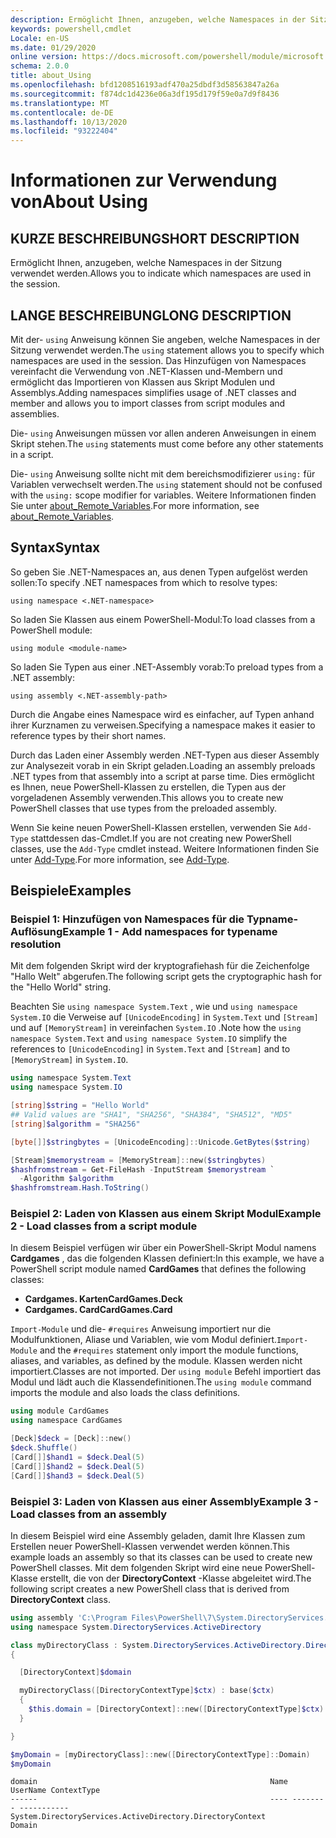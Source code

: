 ```yaml
---
description: Ermöglicht Ihnen, anzugeben, welche Namespaces in der Sitzung verwendet werden.
keywords: powershell,cmdlet
Locale: en-US
ms.date: 01/29/2020
online version: https://docs.microsoft.com/powershell/module/microsoft.powershell.core/about/about_using?view=powershell-7&WT.mc_id=ps-gethelp
schema: 2.0.0
title: about_Using
ms.openlocfilehash: bfd1208516193adf470a25dbdf3d58563847a26a
ms.sourcegitcommit: f874dc1d4236e06a3df195d179f59e0a7d9f8436
ms.translationtype: MT
ms.contentlocale: de-DE
ms.lasthandoff: 10/13/2020
ms.locfileid: "93222404"
---
```

# <a name="about-using"></a><span data-ttu-id="01b93-104">Informationen zur Verwendung von</span><span class="sxs-lookup"><span data-stu-id="01b93-104">About Using</span></span>

## <a name="short-description"></a><span data-ttu-id="01b93-105">KURZE BESCHREIBUNG</span><span class="sxs-lookup"><span data-stu-id="01b93-105">SHORT DESCRIPTION</span></span>
<span data-ttu-id="01b93-106">Ermöglicht Ihnen, anzugeben, welche Namespaces in der Sitzung verwendet werden.</span><span class="sxs-lookup"><span data-stu-id="01b93-106">Allows you to indicate which namespaces are used in the session.</span></span>

## <a name="long-description"></a><span data-ttu-id="01b93-107">LANGE BESCHREIBUNG</span><span class="sxs-lookup"><span data-stu-id="01b93-107">LONG DESCRIPTION</span></span>

<span data-ttu-id="01b93-108">Mit der- `using` Anweisung können Sie angeben, welche Namespaces in der Sitzung verwendet werden.</span><span class="sxs-lookup"><span data-stu-id="01b93-108">The `using` statement allows you to specify which namespaces are used in the session.</span></span> <span data-ttu-id="01b93-109">Das Hinzufügen von Namespaces vereinfacht die Verwendung von .NET-Klassen und-Membern und ermöglicht das Importieren von Klassen aus Skript Modulen und Assemblys.</span><span class="sxs-lookup"><span data-stu-id="01b93-109">Adding namespaces simplifies usage of .NET classes and member and allows you to import classes from script modules and assemblies.</span></span>

<span data-ttu-id="01b93-110">Die- `using` Anweisungen müssen vor allen anderen Anweisungen in einem Skript stehen.</span><span class="sxs-lookup"><span data-stu-id="01b93-110">The `using` statements must come before any other statements in a script.</span></span>

<span data-ttu-id="01b93-111">Die- `using` Anweisung sollte nicht mit dem bereichsmodifizierer `using:` für Variablen verwechselt werden.</span><span class="sxs-lookup"><span data-stu-id="01b93-111">The `using` statement should not be confused with the `using:` scope modifier for variables.</span></span> <span data-ttu-id="01b93-112">Weitere Informationen finden Sie unter [about_Remote_Variables](about_Remote_Variables.md).</span><span class="sxs-lookup"><span data-stu-id="01b93-112">For more information, see [about_Remote_Variables](about_Remote_Variables.md).</span></span>

## <a name="syntax"></a><span data-ttu-id="01b93-113">Syntax</span><span class="sxs-lookup"><span data-stu-id="01b93-113">Syntax</span></span>

<span data-ttu-id="01b93-114">So geben Sie .NET-Namespaces an, aus denen Typen aufgelöst werden sollen:</span><span class="sxs-lookup"><span data-stu-id="01b93-114">To specify .NET namespaces from which to resolve types:</span></span>

```
using namespace <.NET-namespace>
```

<span data-ttu-id="01b93-115">So laden Sie Klassen aus einem PowerShell-Modul:</span><span class="sxs-lookup"><span data-stu-id="01b93-115">To load classes from a PowerShell module:</span></span>

```
using module <module-name>
```

<span data-ttu-id="01b93-116">So laden Sie Typen aus einer .NET-Assembly vorab:</span><span class="sxs-lookup"><span data-stu-id="01b93-116">To preload types from a .NET assembly:</span></span>

```
using assembly <.NET-assembly-path>
```

<span data-ttu-id="01b93-117">Durch die Angabe eines Namespace wird es einfacher, auf Typen anhand ihrer Kurznamen zu verweisen.</span><span class="sxs-lookup"><span data-stu-id="01b93-117">Specifying a namespace makes it easier to reference types by their short names.</span></span>

<span data-ttu-id="01b93-118">Durch das Laden einer Assembly werden .NET-Typen aus dieser Assembly zur Analysezeit vorab in ein Skript geladen.</span><span class="sxs-lookup"><span data-stu-id="01b93-118">Loading an assembly preloads .NET types from that assembly into a script at parse time.</span></span> <span data-ttu-id="01b93-119">Dies ermöglicht es Ihnen, neue PowerShell-Klassen zu erstellen, die Typen aus der vorgeladenen Assembly verwenden.</span><span class="sxs-lookup"><span data-stu-id="01b93-119">This allows you to create new PowerShell classes that use types from the preloaded assembly.</span></span>

<span data-ttu-id="01b93-120">Wenn Sie keine neuen PowerShell-Klassen erstellen, verwenden Sie `Add-Type` stattdessen das-Cmdlet.</span><span class="sxs-lookup"><span data-stu-id="01b93-120">If you are not creating new PowerShell classes, use the `Add-Type` cmdlet instead.</span></span> <span data-ttu-id="01b93-121">Weitere Informationen finden Sie unter [Add-Type](xref:Microsoft.PowerShell.Utility.Add-Type).</span><span class="sxs-lookup"><span data-stu-id="01b93-121">For more information, see [Add-Type](xref:Microsoft.PowerShell.Utility.Add-Type).</span></span>

## <a name="examples"></a><span data-ttu-id="01b93-122">Beispiele</span><span class="sxs-lookup"><span data-stu-id="01b93-122">Examples</span></span>

### <a name="example-1---add-namespaces-for-typename-resolution"></a><span data-ttu-id="01b93-123">Beispiel 1: Hinzufügen von Namespaces für die Typname-Auflösung</span><span class="sxs-lookup"><span data-stu-id="01b93-123">Example 1 - Add namespaces for typename resolution</span></span>

<span data-ttu-id="01b93-124">Mit dem folgenden Skript wird der kryptografiehash für die Zeichenfolge "Hallo Welt" abgerufen.</span><span class="sxs-lookup"><span data-stu-id="01b93-124">The following script gets the cryptographic hash for the "Hello World" string.</span></span>

<span data-ttu-id="01b93-125">Beachten Sie `using namespace System.Text` , wie und `using namespace System.IO` die Verweise auf `[UnicodeEncoding]` in `System.Text` und `[Stream]` und auf `[MemoryStream]` in vereinfachen `System.IO` .</span><span class="sxs-lookup"><span data-stu-id="01b93-125">Note how the `using namespace System.Text` and `using namespace System.IO` simplify the references to `[UnicodeEncoding]` in `System.Text` and `[Stream]` and to `[MemoryStream]` in `System.IO`.</span></span>

```powershell
using namespace System.Text
using namespace System.IO

[string]$string = "Hello World"
## Valid values are "SHA1", "SHA256", "SHA384", "SHA512", "MD5"
[string]$algorithm = "SHA256"

[byte[]]$stringbytes = [UnicodeEncoding]::Unicode.GetBytes($string)

[Stream]$memorystream = [MemoryStream]::new($stringbytes)
$hashfromstream = Get-FileHash -InputStream $memorystream `
  -Algorithm $algorithm
$hashfromstream.Hash.ToString()
```

### <a name="example-2---load-classes-from-a-script-module"></a><span data-ttu-id="01b93-126">Beispiel 2: Laden von Klassen aus einem Skript Modul</span><span class="sxs-lookup"><span data-stu-id="01b93-126">Example 2 - Load classes from a script module</span></span>

<span data-ttu-id="01b93-127">In diesem Beispiel verfügen wir über ein PowerShell-Skript Modul namens **Cardgames** , das die folgenden Klassen definiert:</span><span class="sxs-lookup"><span data-stu-id="01b93-127">In this example, we have a PowerShell script module named **CardGames** that defines the following classes:</span></span>

- <span data-ttu-id="01b93-128">**Cardgames. Karten**</span><span class="sxs-lookup"><span data-stu-id="01b93-128">**CardGames.Deck**</span></span>
- <span data-ttu-id="01b93-129">**Cardgames. Card**</span><span class="sxs-lookup"><span data-stu-id="01b93-129">**CardGames.Card**</span></span>

<span data-ttu-id="01b93-130">`Import-Module` und die- `#requires` Anweisung importiert nur die Modulfunktionen, Aliase und Variablen, wie vom Modul definiert.</span><span class="sxs-lookup"><span data-stu-id="01b93-130">`Import-Module` and the `#requires` statement only import the module functions, aliases, and variables, as defined by the module.</span></span> <span data-ttu-id="01b93-131">Klassen werden nicht importiert.</span><span class="sxs-lookup"><span data-stu-id="01b93-131">Classes are not imported.</span></span> <span data-ttu-id="01b93-132">Der `using module` Befehl importiert das Modul und lädt auch die Klassendefinitionen.</span><span class="sxs-lookup"><span data-stu-id="01b93-132">The `using module` command imports the module and also loads the class definitions.</span></span>

```powershell
using module CardGames
using namespace CardGames

[Deck]$deck = [Deck]::new()
$deck.Shuffle()
[Card[]]$hand1 = $deck.Deal(5)
[Card[]]$hand2 = $deck.Deal(5)
[Card[]]$hand3 = $deck.Deal(5)
```

### <a name="example-3---load-classes-from-an-assembly"></a><span data-ttu-id="01b93-133">Beispiel 3: Laden von Klassen aus einer Assembly</span><span class="sxs-lookup"><span data-stu-id="01b93-133">Example 3 - Load classes from an assembly</span></span>

<span data-ttu-id="01b93-134">In diesem Beispiel wird eine Assembly geladen, damit Ihre Klassen zum Erstellen neuer PowerShell-Klassen verwendet werden können.</span><span class="sxs-lookup"><span data-stu-id="01b93-134">This example loads an assembly so that its classes can be used to create new PowerShell classes.</span></span> <span data-ttu-id="01b93-135">Mit dem folgenden Skript wird eine neue PowerShell-Klasse erstellt, die von der **DirectoryContext** -Klasse abgeleitet wird.</span><span class="sxs-lookup"><span data-stu-id="01b93-135">The following script creates a new PowerShell class that is derived from **DirectoryContext** class.</span></span>

```powershell
using assembly 'C:\Program Files\PowerShell\7\System.DirectoryServices.dll'
using namespace System.DirectoryServices.ActiveDirectory

class myDirectoryClass : System.DirectoryServices.ActiveDirectory.DirectoryContext
{

  [DirectoryContext]$domain

  myDirectoryClass([DirectoryContextType]$ctx) : base($ctx)
  {
    $this.domain = [DirectoryContext]::new([DirectoryContextType]$ctx)
  }

}

$myDomain = [myDirectoryClass]::new([DirectoryContextType]::Domain)
$myDomain
```

```Output
domain                                                    Name UserName ContextType
------                                                    ---- -------- -----------
System.DirectoryServices.ActiveDirectory.DirectoryContext                    Domain
```
